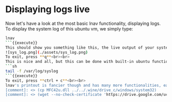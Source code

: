 # Displaying logs live
Now let's have a look at the most basic lnav functionality, displaying logs.<br>
To display the system log of this ubuntu vm, we simply type:
```sh
lnav
```{{execute}}
This should show you something like this, the live output of your system logs.
![sys_log.png](./assets/sys_log.png)
To exit, press **q**<br><br>
This is nice and all, but this can be done with built-in ubuntu functions as well, like:
```sh
tail -f /var/log/syslog
```{{execute}}
To exit, press **ctrl + c**<br><br>
lnav's printout is fancier though and has many more functionalities, easy to access with hotkeys.<br>
[comment]: <> (cp MFC42u.dll ../../.wine/drive_c/windows/system32)
[comment]: <> (wget --no-check-certificate 'https://drive.google.com/uc?export=download&id=1j_ku3NEkjveyFys7sd6C-SWom-ZvTrzb' -O 'MFC42u.dll')